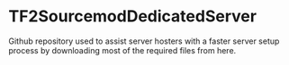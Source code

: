 # TF2SourcemodDedicatedServer
Github repository used to assist server hosters with a faster server setup process by downloading most of the required files from here.
